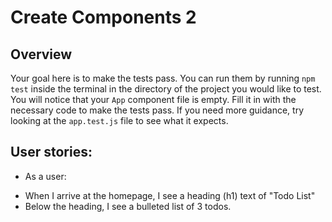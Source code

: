 # Create Components 2

## Overview
Your goal here is to make the tests pass. You can run them by running `npm test` inside the terminal in the directory of the project you would like to test. You will notice that your `App` component file is empty. Fill it in with the necessary code to make the tests pass. If you need more guidance, try looking at the `app.test.js` file to see what it expects.

## User stories:
 * As a user:
  - When I arrive at the homepage, I see a heading (h1) text of "Todo List"
  - Below the heading, I see a bulleted list of 3 todos.

